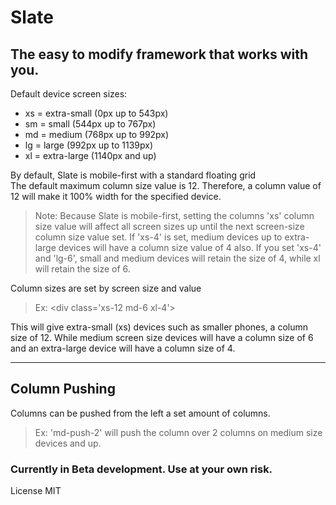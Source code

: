 # Slate

## The easy to modify framework that works with you.

Default device screen sizes:

- xs = extra-small (0px up to 543px)
- sm = small (544px up to 767px)
- md = medium (768px up to 992px)
- lg = large (992px up to 1139px)
- xl = extra-large (1140px and up)

By default, Slate is mobile-first with a standard floating grid<br>
The default maximum column size value is 12. Therefore, a column value of 12 will make it 100% width for the specified device.

>Note: Because Slate is mobile-first, setting the columns 'xs' column size value will affect all screen sizes up until the next screen-size column size value set. If 'xs-4' is set, medium devices up to extra-large devices will have a column size value of 4 also. If you set 'xs-4' and 'lg-6', small and medium devices will retain the size of 4, while xl will retain the size of 6.

Column sizes are set by screen size and value

>Ex: \<div class='xs-12 md-6 xl-4'\>

This will give extra-small (xs) devices such as smaller phones, a column size of 12. While medium screen size devices will have a column size of 6 and an extra-large device will have a column size of 4.

---

## Column Pushing

Columns can be pushed from the left a set amount of columns.

>Ex: 'md-push-2' will push the column over 2 columns on medium size devices and up.

### Currently in Beta development. Use at your own risk.

License MIT

